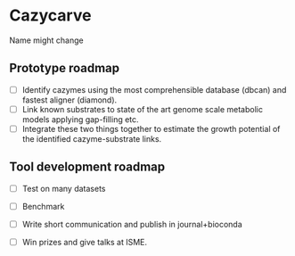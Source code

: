 # Cazycarve

Name might change

## Prototype roadmap

  - [ ] Identify cazymes using the most comprehensible database (dbcan) and fastest aligner (diamond).
  - [ ] Link known substrates to state of the art genome scale metabolic models applying gap-filling etc.
  - [ ] Integrate these two things together to estimate the growth potential of the identified cazyme-substrate links.

## Tool development roadmap
  - [ ] Test on many datasets
  - [ ] Benchmark
  - [ ] Write short communication and publish in journal+bioconda
  - [ ] Win prizes and give talks at ISME.


